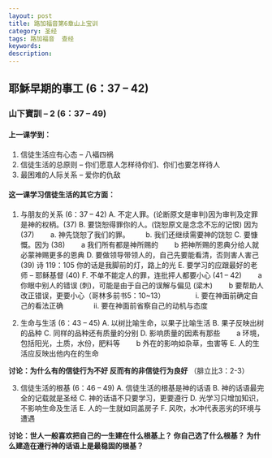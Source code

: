 ```yaml
---
layout: post
title: 路加福音第6章山上宝训
category: 圣经
tags: 路加福音  查经
keywords: 
description: 
---
```

<h2>耶穌早期的事工 (6：37 – 42)</h2>      
<h3>山下寶訓 – 2 (6：37 – 49)</h3>  
<h4>上一课学到：</h4>    

1.	信徒生活应有心态 – 八褔四祸
2.	信徒生活的总原则 – 你们愿意人怎样待你们、你们也要怎样待人
3.	最困难的人际关系 – 爱你的仇敌     

<h4>这一课学习信徒生活的其它方面：</h4>   

1.	与朋友的关系 (6：37 – 42)
     A.	不定人罪。(论断原文是审判)因为审判及定罪是神的权柄。(37)
     B.	要饶恕得罪你的人。(饶恕原文是念念不忘的记恨) 因为 (37)
&emsp;&emsp;a.	神先饶恕了我们的罪。
&emsp;&emsp;b.	我们还继续需要神的饶恕
     C.	要慷慨。因为 (38)
&emsp;&emsp;a	我们所有都是神所赐的
&emsp;&emsp;b	把神所赐的恩典分给人就必蒙神赐更多的恩典
     D.	要做领导带领人的，自己先要能看清，否则害人害己 (39)
诗 119：105 你的话是我脚前的灯，路上的光
     E.	要学习的应跟最好的老师 – 耶稣基督 (40)
     F.	不单不能定人的罪，连批抨人都要小心 (41 – 42)
&emsp;&emsp;a	你眼中别人的错误 (刺)，可能是由于自己的误解与偏见 (梁木)
&emsp;&emsp;b	要帮助人改正错误，更要小心（哥林多前书5：10~13）
&emsp;&emsp;&emsp;&emsp;i.	要在神面前确定自己的看法正确
&emsp;&emsp;&emsp;&emsp;ii.	要在神面前省察自己的动机与态度   

2.	生命与生活 (6：43 – 45)
A.	以树比喻生命，以果子比喻生活
B.	果子反映出树的品种
C.	同样的品种还有质量的分别
D.	影响质量的因素有那些
&emsp;&emsp;a	环境，包括阳光，土质，水份，肥料等
&emsp;&emsp;b	外在的影响如杂草，虫害等
E.	人的生活应反映出他内在的生命    

**讨论：为什么有的信徒行为不好
	反而有的非信徒行为良好**     （腓立比3：2-3）

3.	信徒生活的根基 (6：46 – 49)
A.	信徒生活的根基是神的话语
B.	神的话语最完全的记载就是圣经
C.	神的话语不只要学习，更要遵行
D.	光学习只增加知识，不影响生命及生活
E.	人的一生就如同盖房子
F.	风吹，水冲代表恶劣的环境与遭遇       

**讨论：世人一般喜欢把自己的一生建在什么根基上？
	你自己选了什么根基？
	为什么建造在遵行神的话语上是最稳固的根基？**

